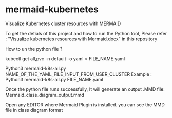 # mermaid-kubernetes
Visualize Kubernetes cluster resources with MERMAID

To get the detials of this project and how to run the Python tool, Please refer :  "Visualize kubernetes resources with Mermaid.docx" in this repository

How to un the python file ?

kubectl get all,pvc -n default -o yaml > FILE_NAME.yaml

Python3 mermaid-k8s-all.py NAME_OF_THE_YAML_FILE_INPUT_FROM_USER_CLUSTER
Example :   Python3 mermaid-k8s-all.py  FILE_NAME.yaml


Once the python file runs successfully, It will generate an output .MMD file: Mermaid_class_diagram_output.mmd

Open any EDITOR where Mermaid Plugin is installed. you can see the MMD file in class diagram format
